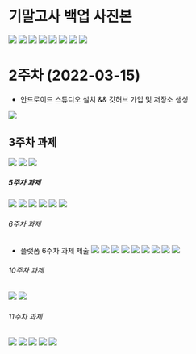 
# 기말고사 백업 사진본
<img width="" height="" src="./pic/1.png"> </img>
<img width="" height="" src="./pic/2.png"> </img>
<img width="" height="" src="./pic/3.png"> </img>
<img width="" height="" src="./pic/4.png"> </img>
<img width="" height="" src="./pic/5.png"> </img>
<img width="" height="" src="./pic/6.png"> </img>
<img width="" height="" src="./pic/7.png"> </img>
<img width="" height="" src="./pic/8.png"> </img>








# 2주차 (2022-03-15)
- 안드로이드 스튜디오 설치 && 깃허브 가입 및 저장소 생성

<img width="" height="" src="./pic/2st.png"></img>


## 3주차 과제
<img width="" height="" src="./pic/3주차_메인.png"> </img>
<img width="" height="" src="./pic/3주차_네이버.png"> </img>
<img width="" height="" src="./pic/3주차_전화걸기.png"> </img>

##### 5주차 과제
<img width="" height="" src="./pic/플랫폼실습이미지1.png"> </img>
<img width="" height="" src="./pic/플랫폼실습이미지.png"> </img>
<img width="" height="" src="./pic/플랫폼activity1.png"> </img>
<img width="" height="" src="./pic/플랫폼activity2.png"> </img>
<img width="" height="" src="./pic/플랫폼mainactivity1.png"> </img>
<img width="" height="" src="./pic/플랫폼mainactivity2.png"> </img>

###### 6주차 과제 
- 플랫폼 6주차 과제 제출
<img width="" height="" src="./pic/플랫폼 activity1.png"> </img>
<img width="" height="" src="./pic/플랫폼 activity2.png"> </img>
<img width="" height="" src="./pic/플랫폼 activity3.png"> </img>
<img width="" height="" src="./pic/플랫폼 MainActivity1.png"> </img>
<img width="" height="" src="./pic/플랫폼 MainActivity2.png"> </img>
<img width="" height="" src="./pic/플랫폼 결과 이미지1.png"> </img>
<img width="" height="" src="./pic/플랫폼 결과 이미지2.png"> </img>
<img width="" height="" src="./pic/플랫폼 결과 이미지3.png"> </img>
<img width="" height="" src="./pic/플랫폼 결과 이미지4.png"> </img>


###### 10주차 과제 
<img width="" height="" src="./pic/메뉴 화면.png"> </img>
<img width="" height="" src="./pic/액티비티.png"> </img>


###### 11주차 과제 
<img width="" height="" src="./pic/플랫폼 11주차 과제.png"> </img>
<img width="" height="" src="./pic/2.png"> </img>
<img width="" height="" src="./pic/3.png"> </img>
<img width="" height="" src="./pic/4.png"> </img>
<img width="" height="" src="./pic/5.png"> </img>
